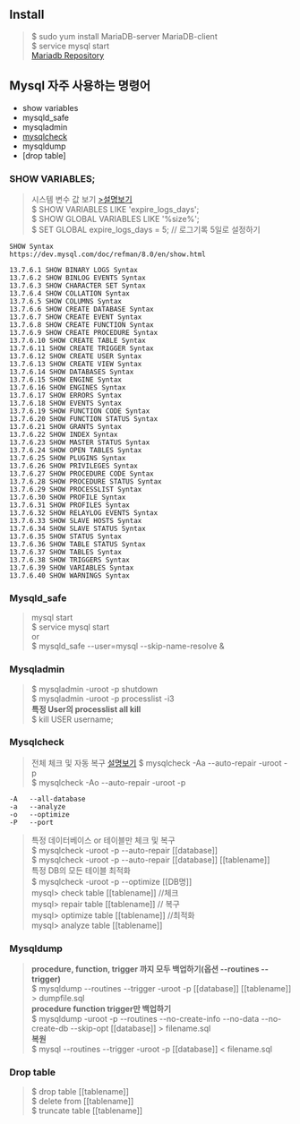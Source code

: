 ## Install

> $ sudo yum install MariaDB-server MariaDB-client  
$ service mysql start  
[Mariadb Repository](https://mariadb.com/kb/en/mariadb/yum/)  


## Mysql 자주 사용하는 명령어

* show variables
* mysqld_safe
* mysqladmin
* [mysqlcheck](#Mysqlcheck)
* mysqldump
* [drop table]
  
### SHOW VARIABLES; 
> 시스템 변수 값 보기 [>설명보기](https://dev.mysql.com/doc/refman/8.0/en/show-variables.html)    
$ SHOW VARIABLES LIKE 'expire_logs_days';  
$ SHOW GLOBAL VARIABLES LIKE '%size%';  
$ SET GLOBAL expire_logs_days = 5;    // 로그기록 5일로 설정하기 


```show
SHOW Syntax
https://dev.mysql.com/doc/refman/8.0/en/show.html

13.7.6.1 SHOW BINARY LOGS Syntax
13.7.6.2 SHOW BINLOG EVENTS Syntax
13.7.6.3 SHOW CHARACTER SET Syntax
13.7.6.4 SHOW COLLATION Syntax
13.7.6.5 SHOW COLUMNS Syntax
13.7.6.6 SHOW CREATE DATABASE Syntax
13.7.6.7 SHOW CREATE EVENT Syntax
13.7.6.8 SHOW CREATE FUNCTION Syntax
13.7.6.9 SHOW CREATE PROCEDURE Syntax
13.7.6.10 SHOW CREATE TABLE Syntax
13.7.6.11 SHOW CREATE TRIGGER Syntax
13.7.6.12 SHOW CREATE USER Syntax
13.7.6.13 SHOW CREATE VIEW Syntax
13.7.6.14 SHOW DATABASES Syntax
13.7.6.15 SHOW ENGINE Syntax
13.7.6.16 SHOW ENGINES Syntax
13.7.6.17 SHOW ERRORS Syntax
13.7.6.18 SHOW EVENTS Syntax
13.7.6.19 SHOW FUNCTION CODE Syntax
13.7.6.20 SHOW FUNCTION STATUS Syntax
13.7.6.21 SHOW GRANTS Syntax
13.7.6.22 SHOW INDEX Syntax
13.7.6.23 SHOW MASTER STATUS Syntax
13.7.6.24 SHOW OPEN TABLES Syntax
13.7.6.25 SHOW PLUGINS Syntax
13.7.6.26 SHOW PRIVILEGES Syntax
13.7.6.27 SHOW PROCEDURE CODE Syntax
13.7.6.28 SHOW PROCEDURE STATUS Syntax
13.7.6.29 SHOW PROCESSLIST Syntax
13.7.6.30 SHOW PROFILE Syntax
13.7.6.31 SHOW PROFILES Syntax
13.7.6.32 SHOW RELAYLOG EVENTS Syntax
13.7.6.33 SHOW SLAVE HOSTS Syntax
13.7.6.34 SHOW SLAVE STATUS Syntax
13.7.6.35 SHOW STATUS Syntax
13.7.6.36 SHOW TABLE STATUS Syntax
13.7.6.37 SHOW TABLES Syntax
13.7.6.38 SHOW TRIGGERS Syntax
13.7.6.39 SHOW VARIABLES Syntax
13.7.6.40 SHOW WARNINGS Syntax
```

### Mysqld_safe  
> mysql start  
$ service mysql start  
or  
$ mysqld_safe --user=mysql --skip-name-resolve &  

### Mysqladmin  
> $ mysqladmin -uroot -p shutdown  
$ mysqladmin -uroot -p processlist -i3  
__특정 User의 processlist all kill__  
$ kill USER username;

### Mysqlcheck
> 전체 체크 및 자동 복구  [설명보기](https://dev.mysql.com/doc/refman/8.0/en/mysqlcheck.html)
$ mysqlcheck -Aa --auto-repair -uroot -p  
$ mysqlcheck -Ao --auto-repair -uroot -p  
```code
-A   --all-database
-a   --analyze
-o   --optimize
-P   --port
```
> 특정 데이터베이스 or 테이블만 체크 및 복구  
$ mysqlcheck -uroot -p --auto-repair [[database]]  
$ mysqlcheck -uroot -p --auto-repair [[database]] [[tablename]]   
특정 DB의 모든 테이블 최적화  
$ mysqlcheck -uroot -p --optimize [[DB명]]  
mysql> check table [[tablename]]   //체크  
mysql> repair table [[tablename]]   // 복구  
mysql> optimize table [[tablename]]  //최적화    
mysql> analyze table [[tablename]]  
  
###  Mysqldump
> __procedure, function, trigger 까지 모두 백업하기(옵션 --routines  --trigger)__  
$ mysqldump --routines --trigger -uroot -p [[database]] [[tablename]] > dumpfile.sql  
__procedure function trigger만 백업하기__  
$ mysqldump -uroot -p --routines --no-create-info --no-data --no-create-db --skip-opt [[database]] > filename.sql  
__복원__  
$ mysql --routines --trigger -uroot -p  [[database]] < filename.sql  
  
  
### Drop table
> $ drop table [[tablename]]  
$ delete from [[tablename]]  
$ truncate table [[tablename]]

